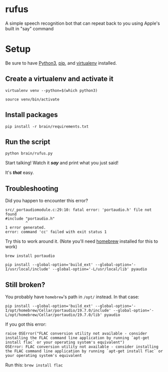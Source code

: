 # rufus
A simple speech recognition bot that can repeat back to you using Apple's built in "say" command


# Setup

Be sure to have [Python3](https://www.python.org/downloads/), [pip](https://pip.pypa.io/en/stable/installation/), and [virtualenv](https://virtualenv.pypa.io/en/latest/installation.html) installed. 

## Create a virtualenv and activate it
`virtualenv venv --python=$(which python3)`

`source venv/bin/activate`

## Install packages
`pip install -r brain/requirements.txt`

## Run the script
`python brain/rufus.py`

Start talking! Watch it ___say___ and print what you just said!

It's ___that___ easy. 

## Troubleshooting
Did you happen to encounter this error? 

```
src/_portaudiomodule.c:29:10: fatal error: 'portaudio.h' file not found
#include "portaudio.h"
         ^
1 error generated.
error: command 'cc' failed with exit status 1
```

Try this to work around it. (Note you'll need [homebrew](https://brew.sh) installed for this to work)

```
brew install portaudio

pip install --global-option='build_ext' --global-option='-I/usr/local/include' --global-option='-L/usr/local/lib' pyaudio
```

## Still broken?

You probably have `homebrew`'s path in `/opt/` instead. In that case:

```
pip install --global-option='build_ext' --global-option='-I/opt/homebrew/Cellar/portaudio/19.7.0/include' --global-option='-L/opt/homebrew/Cellar/portaudio/19.7.0/lib' pyaudio
```
If you got this error:
```
raise OSError("FLAC conversion utility not available - consider installing the FLAC command line application by running `apt-get install flac` or your operating system's equivalent")
OSError: FLAC conversion utility not available - consider installing the FLAC command line application by running `apt-get install flac` or your operating system's equivalent
```
Run this:
`brew install flac` 

